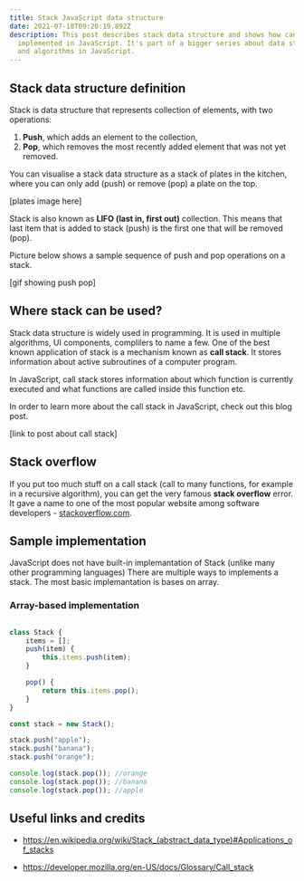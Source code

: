 ```yaml
---
title: Stack JavaScript data structure
date: 2021-07-18T09:20:19.892Z
description: This post describes stack data structure and shows how can it be
  implemented in JavaScript. It's part of a bigger series about data structure
  and algorithms in JavaScript.
---
```

## Stack data structure definition

Stack is data structure that represents collection of elements, with two operations:

1. **Push**, which adds an element to the collection,
2. **Pop**, which removes the most recently added element that was not yet removed.

You can visualise a stack data structure as a stack of plates in the kitchen, where you can only add (push) or remove (pop) a plate on the top.

[plates image here]

Stack is also known as **LIFO (last in, first out)** collection. This means that last item that is added to stack (push) is the first one that will be removed (pop).

Picture below shows a sample sequence of push and pop operations on a stack.

[gif showing push pop]

## Where stack can be used?

Stack data structure is widely used in programming. It is used in multiple algorithms, UI components, complilers to name a few.
One of the best known application of stack is a mechanism known as **call stack**. It stores information about active subroutines of a computer program.

In JavaScript, call stack stores information about which function is currently executed and what functions are called inside this function etc.

In order to learn more about the call stack in JavaScript, check out this blog post.

[link to post about call stack]

## Stack overflow 

If you put too much stuff on a call stack (call to many functions, for example in a recursive algorithm), you can get the very famous **stack overflow** error. It gave a name to one of the most popular website among software developers - [stackoverflow.com](https://stackoverflow.com/).

## Sample implementation

JavaScript does not have built-in implemantation of Stack (unlike many other programming languages)
There are multiple ways to implements a stack. The most basic implemantation is bases on array.

### Array-based implementation
```javascript {linenos=table}

class Stack {
    items = [];
    push(item) {
        this.items.push(item);
    }

    pop() {
        return this.items.pop();
    }
}

const stack = new Stack();

stack.push("apple");
stack.push("banana");
stack.push("orange");

console.log(stack.pop()); //orange
console.log(stack.pop()); //banana
console.log(stack.pop()); //apple
```


## Useful links and credits

- https://en.wikipedia.org/wiki/Stack_(abstract_data_type)#Applications_of_stacks

- https://developer.mozilla.org/en-US/docs/Glossary/Call_stack


